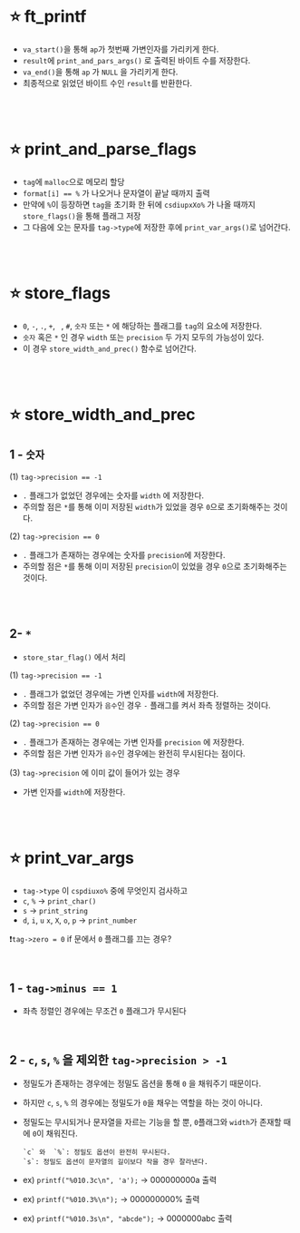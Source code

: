 ⭐ ft_printf
============

- `va_start()`을 통해 `ap`가 첫번째 가변인자를 가리키게 한다.
- `result`에 `print_and_pars_args()` 로 출력된 바이트 수를 저장한다.
-  `va_end()`을 통해 `ap` 가 `NULL` 을 가리키게 한다.
-  최종적으로 읽었던 바이트 수인 `result`를 반환한다.

</br>
</br>

⭐ print_and_parse_flags
=======================

- `tag`에 `malloc`으로 메모리 할당
- `format[i] == %` 가 나오거나 문자열이 끝날 때까지 출력
- 만약에 `%`이 등장하면 `tag`을 초기화 한 뒤에 `csdiupxXo%` 가 나올 때까지 `store_flags()`을 통해 플래그 저장
- 그 다음에 오는 문자를 `tag->type`에 저장한 후에 `print_var_args()`로 넘어간다.

</br>
</br>

⭐ store_flags
==============

- `0`, `-`, `.`, `+`, ` `, `#`, `숫자` 또는 `*` 에 해당하는 플래그를 `tag`의 요소에 저장한다.
- `숫자` 혹은 `*` 인 경우 `width` 또는 `precision` 두 가지 모두의 가능성이 있다.
- 이 경우 `store_width_and_prec()` 함수로 넘어간다.

</br>
</br>

⭐ store_width_and_prec
======================

1 - `숫자`
--------

(1) `tag->precision == -1`
- `.` 플래그가 없었던 경우에는 숫자를 `width` 에 저장한다.
- 주의할 점은 `*`를 통해 이미 저장된 `width`가 있었을 경우 `0`으로 초기화해주는 것이다.

(2) `tag->precision == 0`
- `.` 플래그가 존재하는 경우에는 숫자를 `precision`에 저장한다.
- 주의할 점은 `*`를 통해 이미 저장된 `precision`이 있었을 경우 `0`으로 초기화해주는 것이다.

</br>
</br>

2- `*`
-----

- `store_star_flag()` 에서 처리

(1) `tag->precision == -1`
- `.` 플래그가 없었던 경우에는 가변 인자를 `width`에 저장한다.
- 주의할 점은 가변 인자가 `음수`인 경우 `-` 플래그를 켜서 좌측 정렬하는 것이다.

(2) `tag->precision == 0`
- `.` 플래그가 존재하는 경우에는 가변 인자를 `precision` 에 저장한다.
- 주의할 점은 가변 인자가 `음수`인 경우에는 완전히 무시된다는 점이다.

(3) `tag->precision` 에 이미 값이 들어가 있는 경우
- 가변 인자를 `width`에 저장한다.

</br>
</br>

⭐ print_var_args
================

- `tag->type` 이 `cspdiuxo%` 중에 무엇인지 검사하고
- `c`, `%` -> `print_char()`
- `s` -> `print_string`
- `d`, `i`, `u` `x`, `X`, `o`, `p` -> `print_number`

❗`tag->zero = 0` if 문에서 `0` 플래그를 끄는 경우?

</br>

1 - `tag->minus == 1`
---------------------

- 좌측 정렬인 경우에는 무조건 `0` 플래그가 무시된다

</br>

2 - `c`, `s`, `%` 을 제외한 `tag->precision > -1`
-----------------------------------------------

- 정밀도가 존재하는 경우에는 정밀도 옵션을 통해 `0` 을 채워주기 때문이다.
- 하지만 `c`, `s`, `%` 의 경우에는 정밀도가 `0`을 채우는 역할을 하는 것이 아니다.
- 정밀도는 무시되거나 문자열을 자르는 기능을 할 뿐, `0`플래그와 `width`가 존재할 때에 `0`이 채워진다.

      `c` 와  `%`: 정밀도 옵션이 완전히 무시된다.
      `s`: 정밀도 옵션이 문자열의 길이보다 작을 경우 잘라낸다. 

- ex) `printf("%010.3c\n", 'a');`     -> 000000000a 출력
- ex) `printf("%010.3%\n");`          -> 000000000% 출력
- ex) `printf("%010.3s\n", "abcde");` -> 0000000abc 출력 
